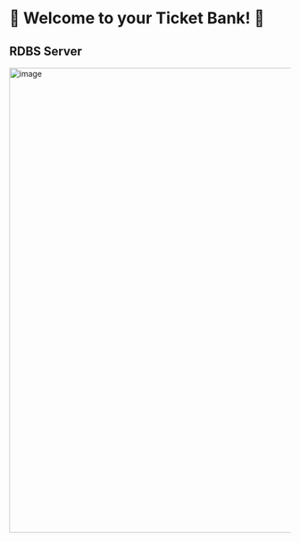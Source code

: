 # 💸 Welcome to your Ticket Bank! 💸

## RDBS Server
<img width="833" alt="image" src="https://github.com/user-attachments/assets/54af9461-4afd-4f79-8d40-6cd4778e4394" />
